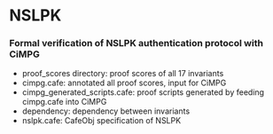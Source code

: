 # NSLPK
### Formal verification of NSLPK authentication protocol with CiMPG 
  
* proof_scores directory: proof scores of all 17 invariants   
* cimpg.cafe: annotated all proof scores, input for CiMPG  
* cimpg_generated_scripts.cafe: proof scripts generated by feeding cimpg.cafe into CiMPG     
* dependency: dependency between invariants  
* nslpk.cafe: CafeObj specification of NSLPK   


